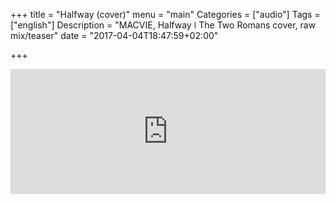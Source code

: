 +++
title = "Halfway (cover)"
menu = "main"
Categories = ["audio"]
Tags = ["english"]
Description = "MACVIE, Halfway ǀ  The Two Romans cover, raw mix/teaser"
date = "2017-04-04T18:47:59+02:00"

+++

<iframe width="100%" height="200" scrolling="no" frameborder="no" src="https://w.soundcloud.com/player/?url=https%3A//api.soundcloud.com/tracks/314785700&amp;auto_play=false&amp;hide_related=false&amp;show_comments=true&amp;show_user=true&amp;show_reposts=false&amp;visual=true"></iframe>
